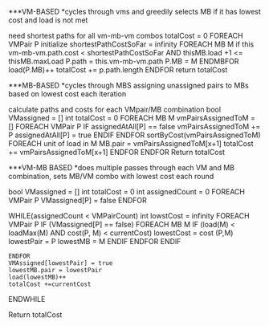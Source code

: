 ***VM-BASED
*cycles through vms and greedily selects MB if it has lowest cost and load is not met

need shortest paths for all vm-mb-vm combos
totalCost = 0
FOREACH VMPair P
	initialize shortestPathCostSoFar = infinity
	FOREACH MB M
		if this vm-mb-vm.path.cost < shortestPathCostSoFar AND thisMB.load +1 <= thisMB.maxLoad 
			P.path = this.vm-mb-vm.path
			P.MB = M
	ENDMBFOR
	load(P.MB)++
	totalCost += p.path.length
ENDFOR
return totalCost


***MB-BASED
*cycles through MBS assigning unassigned pairs to MBs based on lowest cost each iteration

calculate paths and costs for each VMpair/MB combination
bool VMassigned = []
int totalCost = 0
FOREACH MB M
	vmPairsAssignedToM = []
	FOREACH VMPair P
		IF assignedAtAll[P] == false
			vmPairsAssignedToM += P
			assignedAtAll[P] = true
		ENDIF
	ENDFOR
	sortByCost(vmPairsAssignedToM)
	FOREACH unit of load in M
		MB.pair = vmPairsAssignedToM[x+1]
		totalCost += vmPairsAssignedToM[x+1]
	ENDFOR
ENDFOR
Return totalCost
			
***VM-MB BASED
*does multiple passes through each VM and MB combination, sets MB/VM combo with lowest cost each round

bool VMassigned = []
int totalCost = 0
int assignedCount = 0
FOREACH VMPair P
	VMassigned[P] = false
ENDFOR

WHILE(assignedCount < VMPairCount)
	int lowstCost = infinity
	FOREACH VMPair P
		IF (VMassigned[P] == false)
			FOREACH MB M
				IF (load(M) < loadMax(M) AND cost(P, M) < currentCost)
					lowestCost = cost (P,M)
					lowestPair  = P
					lowestMB = M
				ENDIF
			ENDFOR
		ENDIF


	ENDFOR
	VMAssigned[lowestPair] = true
	lowestMB.pair = lowestPair
	load(lowestMB)++
	totalCost +=currentCost
ENDWHILE

Return totalCost



